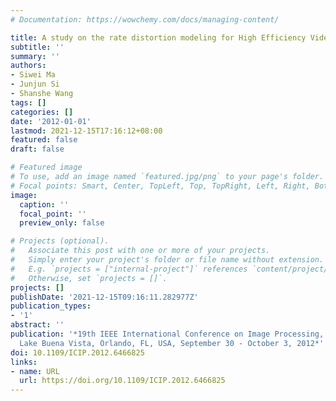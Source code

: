 ```yaml
---
# Documentation: https://wowchemy.com/docs/managing-content/

title: A study on the rate distortion modeling for High Efficiency Video Coding
subtitle: ''
summary: ''
authors:
- Siwei Ma
- Junjun Si
- Shanshe Wang
tags: []
categories: []
date: '2012-01-01'
lastmod: 2021-12-15T17:16:12+08:00
featured: false
draft: false

# Featured image
# To use, add an image named `featured.jpg/png` to your page's folder.
# Focal points: Smart, Center, TopLeft, Top, TopRight, Left, Right, BottomLeft, Bottom, BottomRight.
image:
  caption: ''
  focal_point: ''
  preview_only: false

# Projects (optional).
#   Associate this post with one or more of your projects.
#   Simply enter your project's folder or file name without extension.
#   E.g. `projects = ["internal-project"]` references `content/project/deep-learning/index.md`.
#   Otherwise, set `projects = []`.
projects: []
publishDate: '2021-12-15T09:16:11.282977Z'
publication_types:
- '1'
abstract: ''
publication: '*19th IEEE International Conference on Image Processing, ICIP 2012,
  Lake Buena Vista, Orlando, FL, USA, September 30 - October 3, 2012*'
doi: 10.1109/ICIP.2012.6466825
links:
- name: URL
  url: https://doi.org/10.1109/ICIP.2012.6466825
---
```

